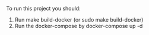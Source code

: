 To run this project you should:
1. Run make build-docker (or sudo make build-docker)
2. Run the docker-compose by docker-compose up -d
